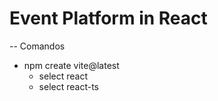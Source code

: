 # Event Platform in React

-- Comandos
*  npm create vite@latest
    - select react
    - select react-ts